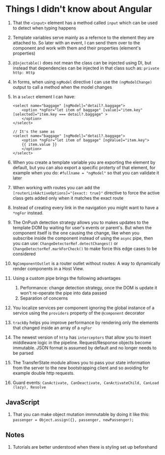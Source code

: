 # Things I didn't know about Angular

1. That the `<input>` element has a method called `input` which can be used to detect when typing happens
1. Template variables serve mainly as a refernce to the element they are attached to. So later with an event, I can send them over to the component and work with them and their properties (element's properties)
1. `@Injectable()` does not mean the class can be injected using DI, but instead that dependencies can be injected in that class such as: `private http: Http`
1. In forms, when using `ngModel` directive I can use the `(ngModelChange)` output to call a method when the model changes
1. In a `select` element I can have:

    ```
    <select name="baggage" [ngModel]="detail?.baggage">
        <option *ngFor="let item of baggage" [value]="item.key" [selected]="item.key === detail?.baggage" >
        </option>
    </select>

    // It's the same as
    <select name="baggage" [ngModel]="detail?.baggage">
        <option *ngFor="let item of baggage" [ngValue]="item.key">
        {{ item.value }}
        </option>
    </select>
    ```

1. When you create a template variable you are exporting the element by default, but you can also export a specific proterty of that element, for example when you do: `#fullname = "ngModel"` so that you can validate it later
1. When working with routes you can add the `[routerLinkActiveOptions]="{exact: true}"` directive to force the active class gets added only when it matches the exact route
1. Instead of creating every link in the navigation you might want to have a `*ngFor` instead.
1. The OnPush detection strategy allows you to makes updates to the template DOM by waiting for user's events or parent's. But when the component itself is the one causing the change, like when you subscribe inside the component instead of using the `async` pipe, then you can use: `ChangeDetectorRef.detectChanges()` or `ChangeDetectorRef.markForCheck()` to make force this edge cases to be considered
1. `NgComponentOutlet` is a router outlet without routes: A way to dynamically render components in a Host View.
1. Using a custom pipe brings the following advantages
    1. Performance: change detection strategy, once the DOM is update it won't re-operate the pipe into data passed
    1. Separation of concerns
1. You localize services per component ignoring the global instance of a service using the `providers` property of the `@component` decorator
1. `trackBy` helps you improve performance by rendering only the elements that changed inside an array of a `ngFor`
1. The newest version of `http` has `interceptors` that allow you to insert middleware logic in the pipeline. Request/Response objects become immutable. JSON format is assumed by default and no longer needs to be parsed
1. The TransferState module allows you to pass your state information from the server to the new bootstrapping client and so avoiding for example double http requests.
1. Guard events: `CanActivate, CanDeactivate, CanActivateChild, CanLoad (lazy), Resolve`

## JavaScript

1. That you can make object mutation immnutable by doing it like this: `passenger = Object.assign({}, passenger, newPassenger);`

## Notes

1. Tutorials are better understood when there is styling set up beforehand
